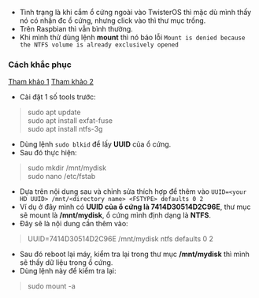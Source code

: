 - Tình trạng là khi cắm ổ cứng ngoài vào TwisterOS thì mặc dù mình thấy nó có nhận đc ổ cứng, nhưng click vào thì thư mục trống.
- Trên Raspbian thì vẫn bình thường.
- Khi mình thử dùng lệnh **mount** thì nó báo lỗi
`Mount is denied because the NTFS volume is already exclusively opened`

### Cách khắc phục 
[Tham khảo 1](https://www.raspberrypi.org/documentation/configuration/external-storage.md)
[Tham khảo 2](https://documentation.storj.io/resources/faq/linux-static-mount)
- Cài đặt 1 số tools trước:
> sudo apt update \
> sudo apt install exfat-fuse \
> sudo apt install ntfs-3g
- Dùng lệnh `sudo blkid` để lấy **UUID** của ổ cứng.
- Sau đó thực hiện:
> sudo mkdir /mnt/mydisk \
> sudo nano /etc/fstab
- Dựa trên nội dung sau và chỉnh sửa thích hợp để thêm vào
`UUID=<your HD UUID> /mnt/<directory name> <FSTYPE> defaults 0 2`
- Ví dụ ở đây mình có **UUID của ổ cứng là 7414D30514D2C96E**, thư mục sẽ mount là **/mnt/mydisk**, ổ cứng mình định dạng là **NTFS**. 
- Đây sẽ là nội dung cần thêm vào:
> UUID=7414D30514D2C96E /mnt/mydisk ntfs defaults 0 2
- Sau đó reboot lại máy, kiểm tra lại trong thư mục **/mnt/mydisk** thì mình sẽ thấy dữ liệu trong ổ cứng.
- Dùng lệnh này để kiểm tra lại:
> sudo mount -a
